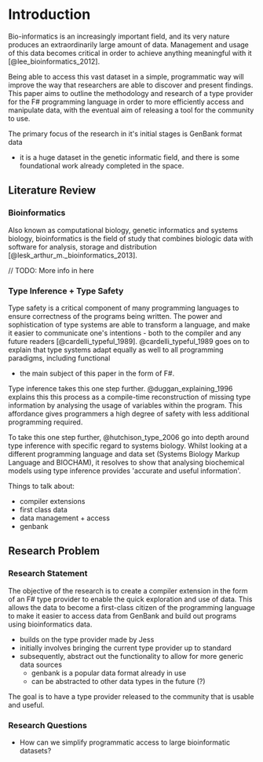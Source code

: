 # Introduction

Bio-informatics is an increasingly important field, and its very nature produces
an extraordinarily large amount of data. Management and usage of this data
becomes critical in order to achieve anything meaningful with it
[@lee_bioinformatics_2012].

Being able to access this vast dataset in a simple, programmatic way will
improve the way that researchers are able to discover and present findings.
This paper aims to outline the methodology and research of a type provider for
the F# programming language in order to more efficiently access and manipulate
data, with the eventual aim of releasing a tool for the community to use.

The primary focus of the research in it's initial stages is GenBank format data
- it is a huge dataset in the genetic informatic field, and there is some
  foundational work already completed in the space.

## Literature Review

### Bioinformatics

Also known as computational biology, genetic informatics and systems biology,
bioinformatics is the field of study that combines biologic data with software
for analysis, storage and distribution [@lesk_arthur_m._bioinformatics_2013].

// TODO: More info in here

### Type Inference + Type Safety

Type safety is a critical component of many programming languages to ensure
correctness of the programs being written.  The power and sophistication of type
systems are able to transform a language, and make it easier to communicate
one's intentions - both to the compiler and any future readers
[@cardelli_typeful_1989]. @cardelli_typeful_1989 goes on to explain that type
systems adapt equally as well to all programming paradigms, including functional
- the main subject of this paper in the form of F#.

Type inference takes this one step further.
@duggan_explaining_1996 explains this this process as a compile-time
reconstruction of missing type information by analysing the usage of variables
within the program.  This affordance gives programmers a high degree of safety
with less additional programming required.

To take this one step further, @hutchison_type_2006 go into depth around type
inference with specific regard to systems biology. Whilst looking at a different
programming language and data set (Systems Biology Markup Language and BIOCHAM),
it resolves to show that analysing biochemical models using type inference
provides 'accurate and useful information'.

Things to talk about:

- compiler extensions
- first class data
- data management + access
- genbank


## Research Problem

### Research Statement

The objective of the research is to create a compiler extension in the form of
an F# type provider to enable the quick exploration and use of data. This allows
the data to become a first-class citizen of the programming language to make it
easier to access data from GenBank and build out programs using bioinformatics
data.

- builds on the type provider made by Jess
- initially involves bringing the current type provider up to standard
- subsequently, abstract out the functionality to allow for more generic data
  sources
  - genbank is a popular data format already in use
  - can be abstracted to other data types in the future (?)

The goal is to have a type provider released to the community that is usable and
useful.

### Research Questions

- How can we simplify programmatic access to large bioinformatic datasets?
